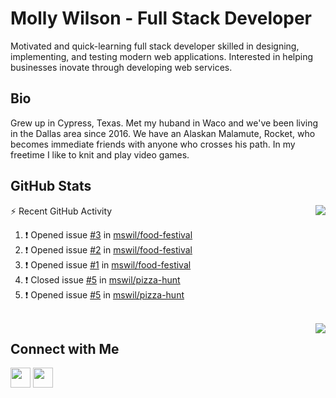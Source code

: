 # Molly Wilson - Full Stack Developer
Motivated and quick-learning full stack developer skilled in designing, implementing, and testing modern web applications. Interested in helping businesses inovate through developing web services.

## Bio
Grew up in Cypress, Texas. Met my huband in Waco and we've been living in the Dallas area since 2016. We have an Alaskan Malamute, Rocket, who becomes immediate friends with anyone who crosses his path. In my freetime I like to knit and play video games. 

## GitHub Stats

<img align="right" src="https://github-readme-stats.vercel.app/api?username=mswil&show_icons=true&theme=tokyonight"/>

⚡ Recent GitHub Activity
<!--START_SECTION:activity-->
1. ❗️ Opened issue [#3](https://github.com/mswil/food-festival/issues/3) in [mswil/food-festival](https://github.com/mswil/food-festival)
2. ❗️ Opened issue [#2](https://github.com/mswil/food-festival/issues/2) in [mswil/food-festival](https://github.com/mswil/food-festival)
3. ❗️ Opened issue [#1](https://github.com/mswil/food-festival/issues/1) in [mswil/food-festival](https://github.com/mswil/food-festival)
4. ❗️ Closed issue [#5](https://github.com/mswil/pizza-hunt/issues/5) in [mswil/pizza-hunt](https://github.com/mswil/pizza-hunt)
5. ❗️ Opened issue [#5](https://github.com/mswil/pizza-hunt/issues/5) in [mswil/pizza-hunt](https://github.com/mswil/pizza-hunt)
<!--END_SECTION:activity-->

<br>

<img align="right" src="https://github-readme-stats.vercel.app/api/top-langs/?username=mswil&layout=compact&theme=tokyonight"/>

## Connect with Me

[<img height="32" width="32" src="https://cdn.jsdelivr.net/npm/simple-icons@v5/icons/linkedin.svg" />](https://www.linkedin.com/in/molly-wilson-b55589206/)
[<img height="32" width="32" src="https://cdn.jsdelivr.net/npm/simple-icons@v5/icons/maildotru.svg" />](mailto:molly_wilson1@outlook.com)
